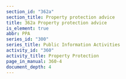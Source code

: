 ```yaml
---
section_id: "362a"
section_title: Property protection advice
title: 362a Property protection advice
is_element: true
abbr: PPA
series_id: "300"
series_title: Public Information Activities
activity_id: "360"
activity_title: Property Protection
page_in_manual: 360-4
document_depth: 4
---
```

